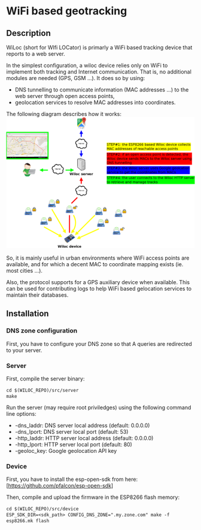 # WiFi based geotracking


## Description

WiLoc (short for WIfi LOCator) is primarly a WiFi based tracking
device that reports to a web server.

In the simplest configuration, a wiloc device relies only on
WiFi to implement both tracking and Internet communication. That
is, no additional modules are needed (GPS, GSM ...). It does so
by using:
- DNS tunnelling to communicate information (MAC addresses ...)
to the web server through open access points,
- geolocation services to resolve MAC addresses into coordinates.

The following diagram describes how it works:
![HowItWorks](doc/dia/main.png)

So, it is mainly useful in urban environments where WiFi access
points are available, and for which a decent MAC to coordinate
mapping exists (ie. most cities ...).

Also, the protocol supports for a GPS auxiliary device when
available. This can be used for contributing logs to help WiFi
based gelocation services to maintain their databases.


## Installation

### DNS zone configuration

First, you have to configure your DNS zone so that A queries
are redirected to your server.

### Server

First, compile the server binary:
```
cd $(WILOC_REPO)/src/server
make
```

Run the server (may require root priviledges) using the
following command line options:
- -dns_laddr: DNS server local address (default: 0.0.0.0)
- -dns_lport: DNS server local port (default: 53)
- -http_laddr: HTTP server local address (default: 0.0.0.0)
- -http_lport: HTTP server local port (default: 80)
- -geoloc_key: Google geolocation API key

### Device

First, you have to install the esp-open-sdk from here:
[https://github.com/pfalcon/esp-open-sdk]

Then, compile and upload the firmware in the ESP8266 flash memory:
```
cd $(WILOC_REPO)/src/device
ESP_SDK_DIR=<sdk_path> CONFIG_DNS_ZONE=".my.zone.com" make -f esp8266.mk flash
```
